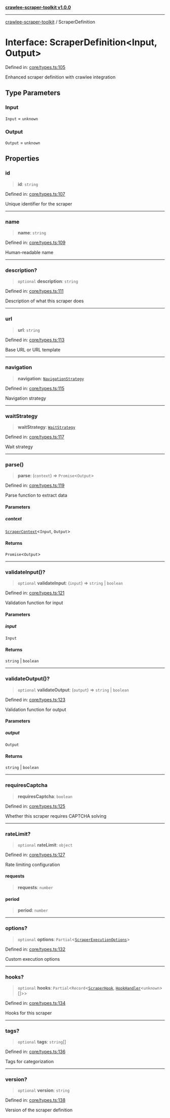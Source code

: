 [**crawlee-scraper-toolkit v1.0.0**](../README.md)

***

[crawlee-scraper-toolkit](../globals.md) / ScraperDefinition

# Interface: ScraperDefinition\<Input, Output\>

Defined in: [core/types.ts:105](https://github.com/devalexanderdaza/crawlee-scraper-toolkit/blob/main/src/core/types.ts#L105)

Enhanced scraper definition with crawlee integration

## Type Parameters

### Input

`Input` = `unknown`

### Output

`Output` = `unknown`

## Properties

### id

> **id**: `string`

Defined in: [core/types.ts:107](https://github.com/devalexanderdaza/crawlee-scraper-toolkit/blob/main/src/core/types.ts#L107)

Unique identifier for the scraper

***

### name

> **name**: `string`

Defined in: [core/types.ts:109](https://github.com/devalexanderdaza/crawlee-scraper-toolkit/blob/main/src/core/types.ts#L109)

Human-readable name

***

### description?

> `optional` **description**: `string`

Defined in: [core/types.ts:111](https://github.com/devalexanderdaza/crawlee-scraper-toolkit/blob/main/src/core/types.ts#L111)

Description of what this scraper does

***

### url

> **url**: `string`

Defined in: [core/types.ts:113](https://github.com/devalexanderdaza/crawlee-scraper-toolkit/blob/main/src/core/types.ts#L113)

Base URL or URL template

***

### navigation

> **navigation**: [`NavigationStrategy`](NavigationStrategy.md)

Defined in: [core/types.ts:115](https://github.com/devalexanderdaza/crawlee-scraper-toolkit/blob/main/src/core/types.ts#L115)

Navigation strategy

***

### waitStrategy

> **waitStrategy**: [`WaitStrategy`](WaitStrategy.md)

Defined in: [core/types.ts:117](https://github.com/devalexanderdaza/crawlee-scraper-toolkit/blob/main/src/core/types.ts#L117)

Wait strategy

***

### parse()

> **parse**: (`context`) => `Promise`\<`Output`\>

Defined in: [core/types.ts:119](https://github.com/devalexanderdaza/crawlee-scraper-toolkit/blob/main/src/core/types.ts#L119)

Parse function to extract data

#### Parameters

##### context

[`ScraperContext`](ScraperContext.md)\<`Input`, `Output`\>

#### Returns

`Promise`\<`Output`\>

***

### validateInput()?

> `optional` **validateInput**: (`input`) => `string` \| `boolean`

Defined in: [core/types.ts:121](https://github.com/devalexanderdaza/crawlee-scraper-toolkit/blob/main/src/core/types.ts#L121)

Validation function for input

#### Parameters

##### input

`Input`

#### Returns

`string` \| `boolean`

***

### validateOutput()?

> `optional` **validateOutput**: (`output`) => `string` \| `boolean`

Defined in: [core/types.ts:123](https://github.com/devalexanderdaza/crawlee-scraper-toolkit/blob/main/src/core/types.ts#L123)

Validation function for output

#### Parameters

##### output

`Output`

#### Returns

`string` \| `boolean`

***

### requiresCaptcha

> **requiresCaptcha**: `boolean`

Defined in: [core/types.ts:125](https://github.com/devalexanderdaza/crawlee-scraper-toolkit/blob/main/src/core/types.ts#L125)

Whether this scraper requires CAPTCHA solving

***

### rateLimit?

> `optional` **rateLimit**: `object`

Defined in: [core/types.ts:127](https://github.com/devalexanderdaza/crawlee-scraper-toolkit/blob/main/src/core/types.ts#L127)

Rate limiting configuration

#### requests

> **requests**: `number`

#### period

> **period**: `number`

***

### options?

> `optional` **options**: `Partial`\<[`ScraperExecutionOptions`](ScraperExecutionOptions.md)\>

Defined in: [core/types.ts:132](https://github.com/devalexanderdaza/crawlee-scraper-toolkit/blob/main/src/core/types.ts#L132)

Custom execution options

***

### hooks?

> `optional` **hooks**: `Partial`\<`Record`\<[`ScraperHook`](../type-aliases/ScraperHook.md), [`HookHandler`](../type-aliases/HookHandler.md)\<`unknown`\>[]\>\>

Defined in: [core/types.ts:134](https://github.com/devalexanderdaza/crawlee-scraper-toolkit/blob/main/src/core/types.ts#L134)

Hooks for this scraper

***

### tags?

> `optional` **tags**: `string`[]

Defined in: [core/types.ts:136](https://github.com/devalexanderdaza/crawlee-scraper-toolkit/blob/main/src/core/types.ts#L136)

Tags for categorization

***

### version?

> `optional` **version**: `string`

Defined in: [core/types.ts:138](https://github.com/devalexanderdaza/crawlee-scraper-toolkit/blob/main/src/core/types.ts#L138)

Version of the scraper definition
